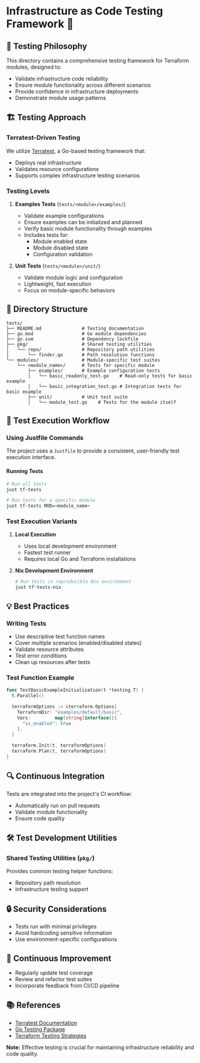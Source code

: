 # Infrastructure as Code Testing Framework 🧪

## 📘 Testing Philosophy

This directory contains a comprehensive testing framework for Terraform modules, designed to:
- Validate infrastructure code reliability
- Ensure module functionality across different scenarios
- Provide confidence in infrastructure deployments
- Demonstrate module usage patterns

## 🏗️ Testing Approach

### Terratest-Driven Testing

We utilize [Terratest](https://github.com/gruntwork-io/terratest), a Go-based testing framework that:
- Deploys real infrastructure
- Validates resource configurations
- Supports complex infrastructure testing scenarios

### Testing Levels

1. **Examples Tests** (`tests/<module>/examples/`)
   - Validate example configurations
   - Ensure examples can be initialized and planned
   - Verify basic module functionality through examples
   - Includes tests for:
     * Module enabled state
     * Module disabled state
     * Configuration validation

2. **Unit Tests** (`tests/<module>/unit/`)
   - Validate module logic and configuration
   - Lightweight, fast execution
   - Focus on module-specific behaviors

## 📂 Directory Structure

```text
tests/
├── README.md               # Testing documentation
├── go.mod                  # Go module dependencies
├── go.sum                  # Dependency lockfile
├── pkg/                    # Shared testing utilities
│   └── repo/               # Repository path utilities
│       └── finder.go       # Path resolution functions
└── modules/                # Module-specific test suites
    └── <module_name>/      # Tests for specific module
        ├── examples/       # Example configuration tests
        │   └── basic_readonly_test.go    # Read-only tests for basic example
        │   └── basic_integration_test.go # Integration tests for basic example
        ├── unit/           # Unit test suite
        │   └── module_test.go    # Tests for the module itself
```

## 🚀 Test Execution Workflow

### Using Justfile Commands

The project uses a `Justfile` to provide a consistent, user-friendly test execution interface.

#### Running Tests

```bash
# Run all tests
just tf-tests

# Run tests for a specific module
just tf-tests MOD=<module_name>
```

### Test Execution Variants

1. **Local Execution**
   - Uses local development environment
   - Fastest test runner
   - Requires local Go and Terraform installations

2. **Nix Development Environment**
   ```bash
   # Run tests in reproducible Nix environment
   just tf-tests-nix
   ```

## 💡 Best Practices

### Writing Tests

- Use descriptive test function names
- Cover multiple scenarios (enabled/disabled states)
- Validate resource attributes
- Test error conditions
- Clean up resources after tests

### Test Function Example

```go
func TestBasicExampleInitialization(t *testing.T) {
  t.Parallel()

  terraformOptions := &terraform.Options{
    TerraformDir: "examples/default/basic",
    Vars:         map[string]interface{}{
      "is_enabled": true
    },
  }

  terraform.Init(t, terraformOptions)
  terraform.Plan(t, terraformOptions)
}
```

## 🔍 Continuous Integration

Tests are integrated into the project's CI workflow:
- Automatically run on pull requests
- Validate module functionality
- Ensure code quality

## 🛠️ Test Development Utilities

### Shared Testing Utilities (`pkg/`)

Provides common testing helper functions:
- Repository path resolution
- Infrastructure testing support

## 🔒 Security Considerations

- Tests run with minimal privileges
- Avoid hardcoding sensitive information
- Use environment-specific configurations

## 🔄 Continuous Improvement

- Regularly update test coverage
- Review and refactor test suites
- Incorporate feedback from CI/CD pipeline

## 📚 References

- [Terratest Documentation](https://terratest.gruntwork.io/)
- [Go Testing Package](https://golang.org/pkg/testing/)
- [Terraform Testing Strategies](https://www.terraform.io/docs/extend/testing/index.html)

**Note:** Effective testing is crucial for maintaining infrastructure reliability and code quality.
